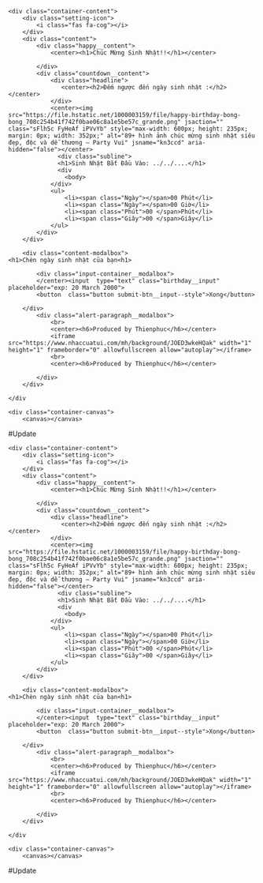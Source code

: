 <!DOCTYPE html>
<body lang="en">
<head>
    <meta charset="UTF-8">
    <meta http-equiv="X-UA-Compatible" content="IE=edge">
    <meta name="viewport" content="width=device-width, initial-scale=1.0">
    <title>Happy Birthday</title>
    <script defer src="js/index.js"></script>
    <script defer src="js/Canvas.js"></script>
    <link rel="stylesheet" href="https://cdnjs.cloudflare.com/ajax/libs/font-awesome/5.15.3/css/all.min.css" referrerpolicy="no-referrer" />
    <link rel="stylesheet" href="css/style.css">
</head>
<lang>

    <div class="container-content">
        <div class="setting-icon">
            <i class="fas fa-cog"></i>
        </div>
        <div class="content">
            <div class="happy__content">
                <center><h1>Chúc Mừng Sinh Nhật!!</h1></center>
           
            </div>
            <div class="countdown__content">
                <div class="headline">
                   <center><h2>Đếm ngược đến ngày sinh nhật :</h2></center>
                </div>
                <center><img src="https://file.hstatic.net/1000003159/file/happy-birthday-bong-bong_708c254b41f742f0bae06c8a1e5be57c_grande.png" jsaction="" class="sFlh5c FyHeAf iPVvYb" style="max-width: 600px; height: 235px; margin: 0px; width: 352px;" alt="89+ hình ảnh chúc mừng sinh nhật siêu đẹp, độc và dễ thương – Party Vui" jsname="kn3ccd" aria-hidden="false"></center>
                  <div class="subline">
                  <h1>Sinh Nhật Bắt Đầu Vào: ../../....</h1>
                  <div
                    <body>
                </div>
                <ul>
                    <li><span class="Ngày"></span>00 Phút</li>
                    <li><span class="Ngày"></span>00 Giờ</li>
                    <li><span class="Phút">00 </span>Phút</li>      
                    <li><span class="Giây">00 </span>Giây</li>
                </ul>
            </div>
        </div>
        
        <div class="content-modalbox">
    <h1>Chèn ngày sinh nhật của bạn<h1>
            
            <div class="input-container__modalbox">
            </center><input  type="text" class="birthday__input" placeholder="exp: 20 March 2000">
            <button  class="button submit-btn__input--style">Xong</button>
    
        </div>
            <div class="alert-paragraph__modalbox">
                <br>
                <center><h6>Produced by Thienphuc</h6></center>
                <iframe src="https://www.nhaccuatui.com/mh/background/JOED3wkeHQak" width="1" height="1" frameborder="0" allowfullscreen allow="autoplay"></iframe>
                <br>
                <center><h6>Produced by Thienphuc</h6></center>
           
            </div>
        </div>
        
    </div

    <div class="container-canvas">
        <canvas></canvas>

<body>
#Update


<!DOCTYPE html>
<body lang="en">
<head>
    <meta charset="UTF-8">
    <meta http-equiv="X-UA-Compatible" content="IE=edge">
    <meta name="viewport" content="width=device-width, initial-scale=1.0">
    <title>Happy Birthday</title>
    <script defer src="js/index.js"></script>
    <script defer src="js/Canvas.js"></script>
    <link rel="stylesheet" href="https://cdnjs.cloudflare.com/ajax/libs/font-awesome/5.15.3/css/all.min.css" referrerpolicy="no-referrer" />
    <link rel="stylesheet" href="css/style.css">
</head>
<lang>

    <div class="container-content">
        <div class="setting-icon">
            <i class="fas fa-cog"></i>
        </div>
        <div class="content">
            <div class="happy__content">
                <center><h1>Chúc Mừng Sinh Nhật!!</h1></center>
           
            </div>
            <div class="countdown__content">
                <div class="headline">
                   <center><h2>Đếm ngược đến ngày sinh nhật :</h2></center>
                </div>
                <center><img src="https://file.hstatic.net/1000003159/file/happy-birthday-bong-bong_708c254b41f742f0bae06c8a1e5be57c_grande.png" jsaction="" class="sFlh5c FyHeAf iPVvYb" style="max-width: 600px; height: 235px; margin: 0px; width: 352px;" alt="89+ hình ảnh chúc mừng sinh nhật siêu đẹp, độc và dễ thương – Party Vui" jsname="kn3ccd" aria-hidden="false"></center>
                  <div class="subline">
                  <h1>Sinh Nhật Bắt Đầu Vào: ../../....</h1>
                  <div
                    <body>
                </div>
                <ul>
                    <li><span class="Ngày"></span>00 Phút</li>
                    <li><span class="Ngày"></span>00 Giờ</li>
                    <li><span class="Phút">00 </span>Phút</li>      
                    <li><span class="Giây">00 </span>Giây</li>
                </ul>
            </div>
        </div>
        
        <div class="content-modalbox">
    <h1>Chèn ngày sinh nhật của bạn<h1>
            
            <div class="input-container__modalbox">
            </center><input  type="text" class="birthday__input" placeholder="exp: 20 March 2000">
            <button  class="button submit-btn__input--style">Xong</button>
    
        </div>
            <div class="alert-paragraph__modalbox">
                <br>
                <center><h6>Produced by Thienphuc</h6></center>
                <iframe src="https://www.nhaccuatui.com/mh/background/JOED3wkeHQak" width="1" height="1" frameborder="0" allowfullscreen allow="autoplay"></iframe>
                <br>
                <center><h6>Produced by Thienphuc</h6></center>
           
            </div>
        </div>
        
    </div

    <div class="container-canvas">
        <canvas></canvas>

<body>
#Update


